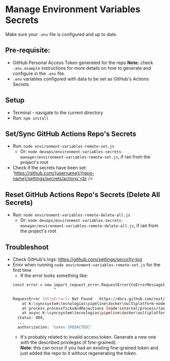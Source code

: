 # Manage Environment Variables Secrets
Make sure your `.env` file is configured and up to date.

## Pre-requisite:
- GitHub Personal Access Token generated for the repo
**Note:** check `.env.example` instructions for more details on how to generate and configure in the `.env` file.
- `.env` variables configured with data to be set as GitHub's Actions Secrets

## Setup
- Terminal - navigate to the current directory
- Run: `npm install`

## Set/Sync GitHub Actions Repo's Secrets
- Run: `node environment-variables-remote-set.js`
  - Or: `node devops/environment-variables-secrets-manager/environment-variables-remote-set.js`, if ran from the project's root
- Check if the secrets have been set: 'https://github.com/{username}/{repo-name}/settings/secrets/actions'<br />

## Reset GitHub Actions Repo's Secrets (Delete All Secrets)
- Run: `node environment-variables-remote-delete-all.js`
  - Or: `node devops/environment-variables-secrets-manager/environment-variables-remote-delete-all.js`, if ran from the project's root

## Troubleshoot
- Check GitHub's logs: https://github.com/settings/security-log
- Error when running `node environment-variables-remote-set.js` for the first time
  - If the error looks something like:
  ```bash
  const error = new import_request_error.RequestError(toErrorMessage(data), status, {
                    ^

  RequestError [HttpError]: Not Found - https://docs.github.com/rest/actions/secrets#get-a-repository-public-key
      at K:\syncsystem\tecnologias\pipeline\docker\multiplatform-node-v1\poc2\syncsystem-multiplatformv1-poc2\devops\environment-variables-secrets-manager\node_modules\@octokit\request\dist-node\index.js:125:21
      at process.processTicksAndRejections (node:internal/process/task_queues:95:5)
      at async K:\syncsystem\tecnologias\pipeline\docker\multiplatform-node-v1\poc2\syncsystem-multiplatformv1-poc2\devops\environment-variables-secrets-manager\environment-variables-remote-set.js:112:37 {
    status: 404,
    ...
    authorization: 'token [REDACTED]'
  ```
    - It's probably related to invalid access token. Generate a new one with the described privileges (if fine-grained).<br />
    **Note:** this can occur if you had an existing fine-grained token and just added the repo to it without regenerating the token.
  